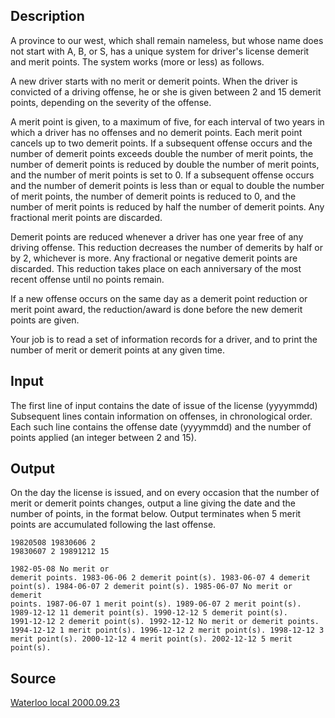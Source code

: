 <h2>Description</h2><p>A province to our west, which shall remain nameless, but whose name does not start with A, B, or S, has a unique system for driver's license demerit and merit points. The system works (more or less) as follows. 
</p>A new driver starts with no merit or demerit points. When the driver is convicted of a driving offense, he or she is given between 2 and 15 demerit points, depending on the severity of the offense. 

A merit point is given, to a maximum of five, for each interval of two years in which a driver has no offenses and no demerit points. Each merit point cancels up to two demerit points. If a subsequent offense occurs and the number of demerit points exceeds double the number of merit points, the number of demerit points is reduced by double the number of merit points, and the number of merit points is set to 0. If a subsequent offense occurs and the number of demerit points is less than or equal to double the number of merit points, the number of demerit points is reduced to 0, and the number of merit points is reduced by half the number of demerit points. Any fractional merit points are discarded. 

Demerit points are reduced whenever a driver has one year free of any driving offense. This reduction decreases the number of demerits by half or by 2, whichever is more. Any fractional or negative demerit points are discarded. This reduction takes place on each anniversary of the most recent offense until no points remain. 

If a new offense occurs on the same day as a demerit point reduction or merit point award, the reduction/award is done before the new demerit points are given. 

Your job is to read a set of information records for a driver, and to print the number of merit or demerit points at any given time. <h2>Input</h2><p>The first line of input contains the date of issue of the license (yyyymmdd) Subsequent lines contain information on offenses, in chronological order. Each such line contains the offense date (yyyymmdd) and the number of points applied (an integer between 2 and 15).</p><h2>Output</h2><p>On the day the license is issued, and on every occasion that the number of merit or demerit points changes, output a line giving the date and the number of points, in the format below. Output terminates when 5 merit points are accumulated following the last offense. </p><pre><code class="language-input1">19820508
19830606 2
19830607 2
19891212 15
</code></pre><pre><code class="language-output1">1982-05-08 No merit or demerit points.
1983-06-06 2 demerit point(s).
1983-06-07 4 demerit point(s).
1984-06-07 2 demerit point(s).
1985-06-07 No merit or demerit points.
1987-06-07 1 merit point(s).
1989-06-07 2 merit point(s).
1989-12-12 11 demerit point(s).
1990-12-12 5 demerit point(s).
1991-12-12 2 demerit point(s).
1992-12-12 No merit or demerit points.
1994-12-12 1 merit point(s).
1996-12-12 2 merit point(s).
1998-12-12 3 merit point(s).
2000-12-12 4 merit point(s).
2002-12-12 5 merit point(s).
</code></pre><h2>Source</h2><a href="searchproblem?field=source&amp;key=Waterloo+local+2000.09.23">Waterloo local 2000.09.23</a>
